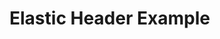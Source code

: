 # Elastic Header Example

<common-codepen-snippet title="Vue 3 Elastic Draggable Header Example" slug="PoWpdWY" :height="474" tab="js,result" :preview="false" :editable="false" />

